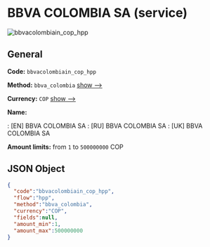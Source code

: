
# BBVA COLOMBIA SA (service) 
![bbvacolombiain_cop_hpp](https://static.openfintech.io/payment_methods/bbvacolombiain_cop_hpp/logo.svg?w=400&c=v0.59.26#w200)  

## General 
 
**Code:** `bbvacolombiain_cop_hpp` 
 
**Method:** `bbva_colombia` 
 [show -->](/payment-methods/bbva_colombia/) 
 
**Currency:** `COP` [show -->](/currencies/COP/) 
 
**Name:** 
 
:	[EN] BBVA COLOMBIA SA 
:	[RU] BBVA COLOMBIA SA 
:	[UK] BBVA COLOMBIA SA 
 
**Amount limits:** from `1` to `500000000` COP 

## JSON Object 

```json
{
  "code":"bbvacolombiain_cop_hpp",
  "flow":"hpp",
  "method":"bbva_colombia",
  "currency":"COP",
  "fields":null,
  "amount_min":1,
  "amount_max":500000000
}
```  
